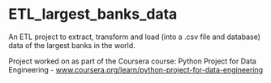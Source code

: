 # ETL_largest_banks_data
An ETL project to extract, transform and load (into a .csv file and database) data of the largest banks in the world.

Project worked on as part of the Coursera course:
Python Project for Data Engineering - www.coursera.org/learn/python-project-for-data-engineering

